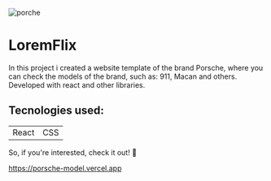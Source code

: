 ![porche](https://user-images.githubusercontent.com/100592742/236354193-e5a0a472-1b7b-46bd-b0ab-762316b1bc02.png)
<h1>LoremFlix</h1>
<p>In this project i created a website template of the brand Porsche, where you can check the models of the brand, such as: 911, Macan and others. Developed with react and other libraries.</p>

<h2>Tecnologies used:</h2>
<table>
  <tr>
    <td>React</td>
    <td>CSS</td>
   </tr>
   </table>
   
   So, if you're interested, check it out! 🙂
   
https://porsche-model.vercel.app
